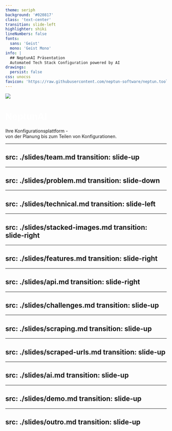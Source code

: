 ```yaml
---
theme: seriph
background: '#020817'
class: 'text-center'
transition: slide-left
highlighter: shiki
lineNumbers: false
fonts:
  sans: 'Geist'
  mono: 'Geist Mono'
info: |
  ## NeptunAI Präsentation 
  Automated Tech Stack Configuration powered by AI
drawings:
  persist: false
css: unocss
favicon: 'https://raw.githubusercontent.com/neptun-software/neptun.tools.docs/refs/heads/main/static/img/favicon.png'
---
```


<style>
.slidev-layout {
  font-family: 'Geist', sans-serif;
  color: #fff;
  background-color: #020817;
}

code {
  font-family: 'Geist Mono', monospace;
}

h1 {
  background: linear-gradient(45deg, #fff 30%, rgba(255,255,255,0.8) 90%);
  -webkit-background-clip: text;
  -webkit-text-fill-color: transparent;
}

.logo {
  max-width: 200px;
  margin: 0 auto;
}
</style>

<img src="https://raw.githubusercontent.com/neptun-software/neptun.tools.docs/refs/heads/main/static/img/favicon.png" class="logo mb-8" />

# NeptunAI

Ihre Konfigurationsplattform -<br>von der Planung bis zum Teilen von Konfigurationen.

<!--
Der Name "Neptun" ist inspiriert von den Logos bekannter Container-Technologien wie Docker, Podman und Harbor, die alle Meerestiere als Logos verwenden. Passenderweise dient ein schwarzer Wal als Logo dieses Projekts.
-->

---
src: ./slides/team.md
transition: slide-up
---

---
src: ./slides/problem.md
transition: slide-down
---

---
src: ./slides/technical.md
transition: slide-left
---

---
src: ./slides/stacked-images.md
transition: slide-right
---

---
src: ./slides/features.md
transition: slide-right
---

---
src: ./slides/api.md
transition: slide-right
---

---
src: ./slides/challenges.md
transition: slide-up
---

---
src: ./slides/scraping.md
transition: slide-up
---

---
src: ./slides/scraped-urls.md
transition: slide-up
---

---
src: ./slides/ai.md
transition: slide-up
---

---
src: ./slides/demo.md
transition: slide-up
---

---
src: ./slides/outro.md
transition: slide-up
---